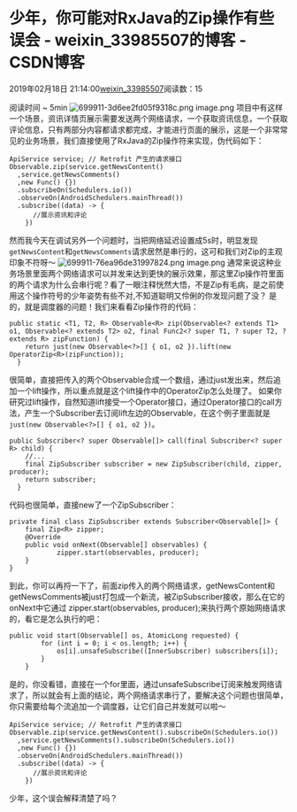 # 少年，你可能对RxJava的Zip操作有些误会 - weixin_33985507的博客 - CSDN博客
2019年02月18日 21:14:00[weixin_33985507](https://me.csdn.net/weixin_33985507)阅读数：15
> 
阅读时间 ~ 5min
![699911-3d6ee2fd05f9318c.png](https://upload-images.jianshu.io/upload_images/699911-3d6ee2fd05f9318c.png)
image.png
项目中有这样一个场景，资讯详情页展示需要发送两个网络请求，一个获取资讯信息，一个获取评论信息，只有两部分内容都请求都完成，才能进行页面的展示，这是一个非常常见的业务场景，我们直接使用了RxJava的Zip操作符来实现，伪代码如下：
```
ApiService service; // Retrofit 产生的请求接口
Observable.zip(service.getNewsContent()
  ,service.getNewsComments()
  ,new Func() {})
  .subscribeOn(Schedulers.io())
  .observeOn(AndroidSchedulers.mainThread())
  .subscribe((data) -> {
      //展示资讯和评论
    })
```
然而我今天在调试另外一个问题时，当把网络延迟设置成5s时，明显发现`getNewsContent`和`getNewsComments`请求居然是串行的，这可和我们对Zip的主观印象不符呀～
![699911-76ea96de31997824.png](https://upload-images.jianshu.io/upload_images/699911-76ea96de31997824.png)
image.png
通常来说这种业务场景里面两个网络请求可以并发来达到更快的展示效果，那这里Zip操作符里面的两个请求为什么会串行呢？看了一眼注释恍然大悟，不是Zip有毛病，是之前使用这个操作符号的少年姿势有些不对,不知道聪明又伶俐的你发现问题了没？
是的，就是调度器的问题！我们来看看Zip操作符的代码：
```
public static <T1, T2, R> Observable<R> zip(Observable<? extends T1> o1, Observable<? extends T2> o2, final Func2<? super T1, ? super T2, ? extends R> zipFunction) {
    return just(new Observable<?>[] { o1, o2 }).lift(new OperatorZip<R>(zipFunction));
  }
```
很简单，直接把传入的两个Observable合成一个数组，通过just发出来，然后追加一个lift操作，所以重点就是这个lift操作中的OperatorZip怎么处理了。
如果你研究过lift操作，自然知道lift接受一个Operator接口，通过Operator接口的call方法，产生一个Subscriber去订阅lift左边的Observable，在这个例子里面就是`just(new Observable<?>[] { o1, o2 })`。
```
public Subscriber<? super Observable[]> call(final Subscriber<? super R> child) {
    //...
    final ZipSubscriber subscriber = new ZipSubscriber(child, zipper, producer);
    return subscriber;
  }
```
代码也很简单，直接new了一个ZipSubscriber：
```
private final class ZipSubscriber extends Subscriber<Observable[]> {
    final Zip<R> zipper;
    @Override
    public void onNext(Observable[] observables) {
            zipper.start(observables, producer);
    }
}
```
到此，你可以再捋一下了，前面zip传入的两个网络请求，getNewsContent和getNewsComments被just打包成一个新流，被ZipSubscriber接收，那么在它的onNext中它通过 zipper.start(observables, producer);来执行两个原始网络请求的，看它是怎么执行的吧：
```
public void start(Observable[] os, AtomicLong requested) {
        for (int i = 0; i < os.length; i++) {
            os[i].unsafeSubscribe((InnerSubscriber) subscribers[i]);
        }
    }
```
是的，你没看错，直接在一个for里面，通过unsafeSubscribe订阅来触发网络请求了，所以就会有上面的结论，两个网络请求串行了，要解决这个问题也很简单，你只需要给每个流追加一个调度器，让它们自己并发就可以啦～
```
ApiService service; // Retrofit 产生的请求接口
Observable.zip(service.getNewsContent().subscribeOn(Schedulers.io())
  ,service.getNewsComments().subscribeOn(Schedulers.io())
  ,new Func() {})
  .observeOn(AndroidSchedulers.mainThread())
  .subscribe((data) -> {
      //展示资讯和评论
    })
```
少年，这个误会解释清楚了吗？
